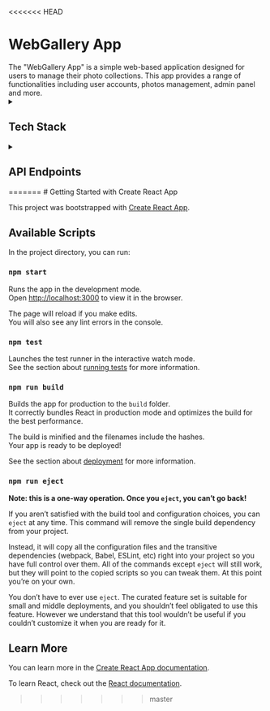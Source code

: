 <<<<<<< HEAD
<h1>WebGallery App</h1>
The "WebGallery App" is a simple web-based application designed for users to manage their photo collections. This app provides a range of functionalities including user accounts, photos management, admin panel and more.

<details>
<summary><h2>Tech Stack</h2></summary>
<p1>&#x2022 <b>Java 17:</b> Programming language used for implementing the application.</p1><br><br>
<p1>&#x2022 <b>Spring Boot:</b> Framework used for building web applications.</p1><br><br>
<p1>&#x2022 <b>PostgreSQL:</b> Database for storing photos and user information.</p1>
</details>
<details>
  <summary><h2>API Endpoints</h2></summary>
  <p1>&#x2022 <b>'POST /register':</b> Register a new user account.</p1><br><br>
  <p1>&#x2022 <b>'POST /login':</b>  Login an existing user.</p1><br><br>
  <p1>&#x2022 <b>'POST /logout':</b> Logout the currently logged-in user.</p1><br><br>
  <p1>&#x2022 <b>'POST /user/image/upload':</b> Upload a new image to the user's gallery.</p1><br><br>
  <p1>&#x2022 <b>'GET /user/image/{uuid}':</b> Retrive an image with uuid that belongs to the logged-in user.</p1><br><br>
  <p1>&#x2022 <b>'GET /user/image/{uuid}/info':</b> Retrive an informations about an image with uuid that belongs to the logged-in user.</p1><br><br>
  <p1>&#x2022 <b>'GET /user/images':</b> Retrive all images that belongs to the logged-in user.</p1><br><br>
</details>
=======
# Getting Started with Create React App

This project was bootstrapped with [Create React App](https://github.com/facebook/create-react-app).

## Available Scripts

In the project directory, you can run:

### `npm start`

Runs the app in the development mode.\
Open [http://localhost:3000](http://localhost:3000) to view it in the browser.

The page will reload if you make edits.\
You will also see any lint errors in the console.

### `npm test`

Launches the test runner in the interactive watch mode.\
See the section about [running tests](https://facebook.github.io/create-react-app/docs/running-tests) for more information.

### `npm run build`

Builds the app for production to the `build` folder.\
It correctly bundles React in production mode and optimizes the build for the best performance.

The build is minified and the filenames include the hashes.\
Your app is ready to be deployed!

See the section about [deployment](https://facebook.github.io/create-react-app/docs/deployment) for more information.

### `npm run eject`

**Note: this is a one-way operation. Once you `eject`, you can’t go back!**

If you aren’t satisfied with the build tool and configuration choices, you can `eject` at any time. This command will remove the single build dependency from your project.

Instead, it will copy all the configuration files and the transitive dependencies (webpack, Babel, ESLint, etc) right into your project so you have full control over them. All of the commands except `eject` will still work, but they will point to the copied scripts so you can tweak them. At this point you’re on your own.

You don’t have to ever use `eject`. The curated feature set is suitable for small and middle deployments, and you shouldn’t feel obligated to use this feature. However we understand that this tool wouldn’t be useful if you couldn’t customize it when you are ready for it.

## Learn More

You can learn more in the [Create React App documentation](https://facebook.github.io/create-react-app/docs/getting-started).

To learn React, check out the [React documentation](https://reactjs.org/).
>>>>>>> master
